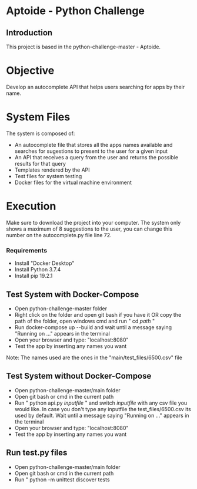 # Aptoide - Python Challenge

## Introduction

This project is based in the python-challenge-master - Aptoide.


# Objective

Develop an autocomplete API that helps users searching for apps by
their name.


# System Files

The system is composed of:
* An autocomplete file that stores all the apps names available and searches for sugestions to present to the user for a given input
* An API that receives a query from the user and returns the possible results for that query
* Templates rendered by the API
* Test files for system testing
* Docker files for the virtual machine environment


# Execution

Make sure to download the project into your computer.
The system only shows a maximum of 8 suggestions to the user, you can change this number on the autocomplete.py file line 72.


### Requirements

* Install "Docker Desktop"
* Install Python 3.7.4
* Install pip 19.2.1


## Test System with Docker-Compose

* Open python-challenge-master folder
* Right click on the folder and open git bash if you have it OR copy the path of the folder, open windows cmd and run " cd *path* "
* Run docker-compose up --build and wait until a message saying "Running on ..." appears in the terminal
* Open your browser and type: "localhost:8080"
* Test the app by inserting any names you want

Note: The names used are the ones in the "main/test_files/6500.csv" file


## Test System without Docker-Compose

* Open python-challenge-master/main folder
* Open git bash or cmd in the current path
* Run " python api.py *inputfile* " and switch *inputfile* with any csv file you would like. In case you don't type any inputfile the test_files/6500.csv its used by default. Wait until a message saying "Running on ..." appears in the terminal
* Open your browser and type: "localhost:8080"
* Test the app by inserting any names you want


## Run test.py files

* Open python-challenge-master/main folder
* Open git bash or cmd in the current path
* Run " python -m unittest discover tests

